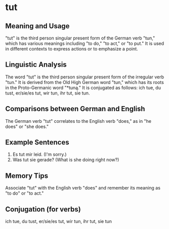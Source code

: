 # tut
## Meaning and Usage
"tut" is the third person singular present form of the German verb "tun," which has various meanings including "to do," "to act," or "to put." It is used in different contexts to express actions or to emphasize a point.

## Linguistic Analysis
The word "tut" is the third person singular present form of the irregular verb "tun." It is derived from the Old High German word "tun," which has its roots in the Proto-Germanic word "*tuną." It is conjugated as follows: ich tue, du tust, er/sie/es tut, wir tun, ihr tut, sie tun.

## Comparisons between German and English
The German verb "tut" correlates to the English verb "does," as in "he does" or "she does."

## Example Sentences
1. Es tut mir leid. (I'm sorry.)
2. Was tut sie gerade? (What is she doing right now?)

## Memory Tips
Associate "tut" with the English verb "does" and remember its meaning as "to do" or "to act."

## Conjugation (for verbs)
ich tue, du tust, er/sie/es tut, wir tun, ihr tut, sie tun